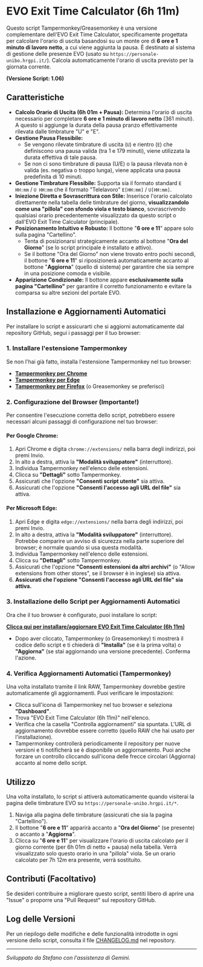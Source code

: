 # EVO Exit Time Calculator (6h 11m)

Questo script Tampermonkey/Greasemonkey è una versione complementare dell'EVO Exit Time Calculator, specificamente progettata per calcolare l'orario di uscita basandosi su un monte ore di **6 ore e 1 minuto di lavoro netto**, a cui viene aggiunta la pausa. È destinato al sistema di gestione delle presenze EVO (usato su `https://personale-unibo.hrgpi.it/`). Calcola automaticamente l'orario di uscita previsto per la giornata corrente.

**(Versione Script: 1.06)**

## Caratteristiche

* **Calcolo Orario di Uscita (6h 01m + Pausa):** Determina l'orario di uscita necessario per completare **6 ore e 1 minuto di lavoro netto** (361 minuti). A questo si aggiunge la durata della pausa pranzo effettivamente rilevata dalle timbrature "U" e "E".
* **Gestione Pausa Flessibile:**
    * Se vengono rilevate timbrature di uscita (`U`) e rientro (`E`) che definiscono una pausa valida (tra 1 e 179 minuti), viene utilizzata la durata effettiva di tale pausa.
    * Se non ci sono timbrature di pausa (U/E) o la pausa rilevata non è valida (es. negativa o troppo lunga), viene applicata una pausa predefinita di 10 minuti.
* **Gestione Timbrature Flessibile:** Supporta sia il formato standard `E HH:mm` / `U HH:mm` che il formato "Telelavoro" `E[HH:mm]` / `U[HH:mm]`.
* **Iniezione Diretta e Sovrascrittura con Stile:** Inserisce l'orario calcolato direttamente nella tabella delle timbrature del giorno, **visualizzandolo come una "pillola" con sfondo viola e testo bianco**, sovrascrivendo qualsiasi orario precedentemente visualizzato da questo script o dall'EVO Exit Time Calculator (principale).
* **Posizionamento Intuitivo e Robusto:** Il bottone "**6 ore e 11**" appare solo sulla pagina "Cartellino".
    * Tenta di posizionarsi strategicamente accanto al bottone "**Ora del Giorno**" (se lo script principale è installato e attivo).
    * Se il bottone "Ora del Giorno" non viene trovato entro pochi secondi, il bottone "**6 ore e 11**" si riposizionerà automaticamente accanto al bottone "**Aggiorna**" (quello di sistema) per garantire che sia sempre in una posizione comoda e visibile.
* **Apparizione Condizionale:** Il bottone appare **esclusivamente sulla pagina "Cartellino"** per garantire il corretto funzionamento e evitare la comparsa su altre sezioni del portale EVO.

## Installazione e Aggiornamenti Automatici

Per installare lo script e assicurarti che si aggiorni automaticamente dal repository GitHub, segui i passaggi per il tuo browser:

### 1. Installare l'estensione Tampermonkey

Se non l'hai già fatto, installa l'estensione Tampermonkey nel tuo browser:

* **[Tampermonkey per Chrome](https://chrome.google.com/webstore/detail/tampermonkey/dhdgffkkebhmkfjojejmpbldmpobfkfo)**
* **[Tampermonkey per Edge](https://microsoftedge.microsoft.com/addons/detail/tampermonkey/iikmkjmpbldmmepgdkmfapfmccmocdkf)**
* **[Tampermonkey per Firefox](https://addons.mozilla.org/it/firefox/addon/tampermonkey/)** (o Greasemonkey se preferisci)

### 2. Configurazione del Browser (Importante!)

Per consentire l'esecuzione corretta dello script, potrebbero essere necessari alcuni passaggi di configurazione nel tuo browser:

#### Per Google Chrome:

1.  Apri Chrome e digita `chrome://extensions/` nella barra degli indirizzi, poi premi Invio.
2.  In alto a destra, attiva la **"Modalità sviluppatore"** (interruttore).
3.  Individua Tampermonkey nell'elenco delle estensioni.
4.  Clicca su **"Dettagli"** sotto Tampermonkey.
5.  Assicurati che l'opzione **"Consenti script utente"** sia attiva.
6.  Assicurati che l'opzione **"Consenti l'accesso agli URL del file"** sia attiva.

#### Per Microsoft Edge:

1.  Apri Edge e digita `edge://extensions/` nella barra degli indirizzi, poi premi Invio.
2.  In alto a destra, attiva la **"Modalità sviluppatore"** (interruttore). Potrebbe comparire un avviso di sicurezza nella parte superiore del browser; è normale quando si usa questa modalità.
3.  Individua Tampermonkey nell'elenco delle estensioni.
4.  Clicca su **"Dettagli"** sotto Tampermonkey.
5.  Assicurati che l'opzione **"Consenti estensioni da altri archivi"** (o "Allow extensions from other stores", se il browser è in inglese) sia attiva.
6.  **Assicurati che l'opzione "Consenti l'accesso agli URL del file" sia attiva.**

### 3. Installazione dello Script per Aggiornamenti Automatici

Ora che il tuo browser è configurato, puoi installare lo script:

[**Clicca qui per installare/aggiornare EVO Exit Time Calculator (6h 11m)**](https://github.com/stefano-salvatore7/evo-exit-time-calc-611/raw/refs/heads/main/evo-exit-time-calculator-611.user.js)

* Dopo aver cliccato, Tampermonkey (o Greasemonkey) ti mostrerà il codice dello script e ti chiederà di **"Installa"** (se è la prima volta) o **"Aggiorna"** (se stai aggiornando una versione precedente). Conferma l'azione.

### 4. Verifica Aggiornamenti Automatici (Tampermonkey)

Una volta installato tramite il link RAW, Tampermonkey dovrebbe gestire automaticamente gli aggiornamenti. Puoi verificare le impostazioni:

* Clicca sull'icona di Tampermonkey nel tuo browser e seleziona **"Dashboard"**.
* Trova "EVO Exit Time Calculator (6h 11m)" nell'elenco.
* Verifica che la casella "Controlla aggiornamenti" sia spuntata. L'URL di aggiornamento dovrebbe essere corretto (quello RAW che hai usato per l'installazione).
* Tampermonkey controllerà periodicamente il repository per nuove versioni e ti notificherà se è disponibile un aggiornamento. Puoi anche forzare un controllo cliccando sull'icona delle frecce circolari (Aggiorna) accanto al nome dello script.

## Utilizzo

Una volta installato, lo script si attiverà automaticamente quando visiterai la pagina delle timbrature EVO su `https://personale-unibo.hrgpi.it/*`.

1.  Naviga alla pagina delle timbrature (assicurati che sia la pagina "Cartellino").
2.  Il bottone "**6 ore e 11**" apparirà accanto a "**Ora del Giorno**" (se presente) o accanto a "**Aggiorna**".
3.  Clicca su "**6 ore e 11**" per visualizzare l'orario di uscita calcolato per il giorno corrente (per 6h 01m di netto + pausa) nella tabella. Verrà visualizzato solo questo orario in una "pillola" viola. Se un orario calcolato per 7h 12m era presente, verrà sostituito.

## Contributi (Facoltativo)

Se desideri contribuire a migliorare questo script, sentiti libero di aprire una "Issue" o proporre una "Pull Request" sul repository GitHub.

## Log delle Versioni

Per un riepilogo delle modifiche e delle funzionalità introdotte in ogni versione dello script, consulta il file [CHANGELOG.md](CHANGELOG.md) nel repository.

---

*Sviluppato da Stefano con l'assistenza di Gemini.*
